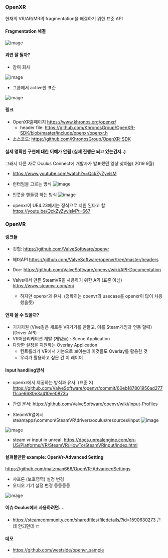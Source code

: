 ### OpenXR
현재의 VR/AR/MR의 fragmentation을 해결하기 위한 표준 API


#### Fragmentation 해결
![image](https://user-images.githubusercontent.com/1837913/79086655-cf41d600-7d77-11ea-82e6-c28a66a79c6a.png)




#### 과연 잘 될까? 

* 참여 회사 

![image](https://user-images.githubusercontent.com/1837913/79086563-7bcf8800-7d77-11ea-9a3a-ccc1052672e8.png)

* 그룹에서 active한 표준

![image](https://user-images.githubusercontent.com/1837913/79086922-b685f000-7d78-11ea-91d1-6f97768c7b9c.png)

#### 링크
* OpenXR홈페이지 https://www.khronos.org/openxr/
   * header file: https://github.com/KhronosGroup/OpenXR-SDK/blob/master/include/openxr/openxr.h
* 소스코드: https://github.com/KhronosGroup/OpenXR-SDK



#### 실제 명확한 구현에 대한 이해가 안됨 (실제 진행은 되고 있는건지..)
그래서 다른 자료 Oculus Connect에 개발자가 발표했던 영상 찾아봄( 2019 9월)
* https://www.youtube.com/watch?v=QckZyZyvlsM

* 런터임을 고르는 방식
![image](https://user-images.githubusercontent.com/1837913/78954999-d7500a80-7b18-11ea-9381-afd4c5e0befd.png)

* 인풋을 핸들링 하는 방식 
![image](https://user-images.githubusercontent.com/1837913/78955053-08c8d600-7b19-11ea-8c94-44037543a9a1.png)

* openxr이 UE4.23에서는 정식으로 지원 된다고 함
https://youtu.be/QckZyZyvlsM?t=667



### OpenVR 
#### 링크들
* 깃헙: https://github.com/ValveSoftware/openvr
* 헤더API https://github.com/ValveSoftware/openvr/tree/master/headers
* Doc: https://github.com/ValveSoftware/openvr/wiki/API-Documentation

* Valve에서 만든 SteamVR을 사용하기 위한 API (표준 아님) https://www.steamvr.com/en/
  * 하지만 openxr과 유사. (정확히는 openvr의 usecase를 openxr이 많이 차용했을듯)
  
#### 언제 쓸 수 있을까?  
* 기기지원 (Vive같은 새로운 VR기기를 만들고, 이를 Steam게임과 연동 할때) (Driver API)
* VR어플리케이션 개발 (게임들) : Scene Application
* 다양한 설정을 지원하는 Overlay Application
     * 컨트롤러가 VR에서 기본으로 보이는데 이것들도 Overlay를 활용한 것
     * 우리가 활용하고 싶은 건 이 레이어 

#### Input handling방식
* openxr에서 제공하는 방식과 유사. (표준 X)
https://github.com/ValveSoftware/openvr/commit/60eb187801956ad277f1cae6680e3a410ee0873b
* 관련 문서: https://github.com/ValveSoftware/openvr/wiki/Input-Profiles

* SteamVR앱에서 steamapps\common\SteamVR\drivers\oculus\resources\input
![image](https://user-images.githubusercontent.com/1837913/78971162-ea2d0400-7b45-11ea-95c2-d0184a36fec8.png)


![image](https://user-images.githubusercontent.com/1837913/78955286-c8b62300-7b19-11ea-88ae-841a5affbf1d.png)

* steam vr input in unreal: https://docs.unrealengine.com/en-US/Platforms/VR/SteamVR/HowTo/SteamVRInput/index.html



#### 살펴볼만한 example: OpenVr-Advanced Setting 
https://github.com/matzman666/OpenVR-AdvancedSettings

* 샤프론 (보호영역) 설정 변경
* 오디오 기기 설정 변경 등등등등

![image](https://user-images.githubusercontent.com/1837913/79091560-b857af80-7d88-11ea-87ff-d52d0cee8433.png)


#### 이슈 Oculus에서 사용하려면....
* https://steamcommunity.com/sharedfiles/filedetails/?id=1590630273  근데 안되던데 ㅠ 


#### 데모 
* https://github.com/westside/openvr_sample



